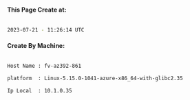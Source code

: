 
   
#### This Page Create at:

```bash

2023-07-21 - 11:26:14 UTC

```

#### Create By Machine:

```bash

Host Name : fv-az392-861

platform  : Linux-5.15.0-1041-azure-x86_64-with-glibc2.35

Ip Local  : 10.1.0.35

```


